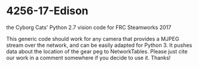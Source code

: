 # 4256-17-Edison
the Cyborg Cats' Python 2.7 vision code for FRC Steamworks 2017

This generic code should work for any camera that provides a MJPEG stream over the network, and can be easily adapted for Python 3. It pushes data about the location of the gear peg to NetworkTables. Please just cite our work in a comment somewhere if you decide to use it. Thanks!
